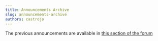 ```yaml
---
title: Announcements Archive
slug: announcements-archive
authors: castrojo
---
```


<!-- truncate -->
The previous announcements are available in [this section of the forum](https://universal-blue.discourse.group/tags/c/bluefin/6/bluefin-news)
